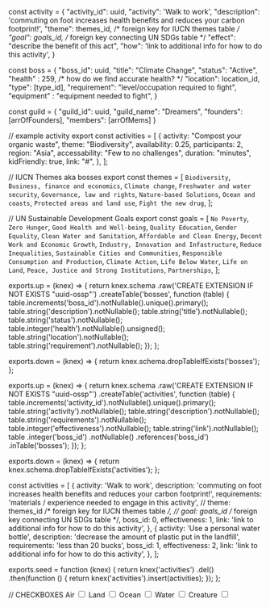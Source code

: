 const activity = {
  "activity_id": uuid,
  "activity": 'Walk to work',
  "description": 'commuting on foot increases health benefits and reduces your carbon footprint!',
  "theme": themes_id, /* foreign key for IUCN themes table */
  "goal": goals_id, /* foreign key connecting UN SDGs table */
  "effect": "describe the benefit of this act",
  "how": 'link to additional info for how to do this activity',
}

const boss = {
  "boss_id": uuid,
  "title": "Climate Change",
  "status": "Active",
  "health" : 259, /* how do we find accurate health? */
  "location": location_id,
  "type": [type_id],
  "requirement": "level/occupation required to fight",
  "equipment" : "equipment needed to fight",
}

const guild = {
  "guild_id": uuid,
  "guild_name": "Dreamers",
  "founders": [arrOfFounders],
  "members": [arrOfMems]
}

// example activity
export const activities = [
  {
    activity: "Compost your organic waste",
    theme: "Biodiversity",
    availability: 0.25,
    participants: 2,
    region: "Asia",
    accessability: "Few to no challenges",
    duration: "minutes",
    kidFriendly: true,
    link: "#",
  },
];

// IUCN Themes aka bosses
export const themes = [
  `Biodiversity`,
  `Business, finance and economics`,
  `Climate change`,
  `Freshwater and water security`,
  `Governance, law and rights`,
  `Nature-based Solutions`,
  `Ocean and coasts`,
  `Protected areas and land use`,
  `Fight the new drug`,
];

// UN Sustainable Development Goals
export const goals = [
  `No Poverty`,
  `Zero Hunger`,
  `Good Health and Well-being`,
  `Quality Education`,
  `Gender Equality`,
  `Clean Water and Sanitation`,
  `Affordable and Clean Energy`,
  `Decent Work and Economic Growth`,
  `Industry, Innovation and Infastructure`,
  `Reduce Inequalities`,
  `Sustainable Cities and Communities`,
  `Responsible Consumption and Production`,
  `Climate Action`,
  `Life Below Water`,
  `Life on Land`,
  `Peace, Justice and Strong Institutions`,
  `Partnerships`,
];


exports.up = (knex) => {
  return knex.schema
    .raw('CREATE EXTENSION IF NOT EXISTS "uuid-ossp"')
    .createTable('bosses', function (table) {
      table.increments('boss_id').notNullable().unique().primary();
      table.string('description').notNullable();
      table.string('title').notNullable();
      table.string('status').notNullable();
      table.integer('health').notNullable().unsigned();
      table.string('location').notNullable();
      table.string('requirement').notNullable();
    });
};

exports.down = (knex) => {
  return knex.schema.dropTableIfExists('bosses');
};


exports.up = (knex) => {
  return knex.schema
    .raw('CREATE EXTENSION IF NOT EXISTS "uuid-ossp"')
    .createTable('activities', function (table) {
      table.increments('activity_id').notNullable().unique().primary();
      table.string('activity').notNullable();
      table.string('description').notNullable();
      table.string('requirements').notNullable();
      table.integer('effectiveness').notNullable();
      table.string('link').notNullable();
      table
        .integer('boss_id')
        .notNullable()
        .references('boss_id')
        .inTable('bosses');
    });
};

exports.down = (knex) => {
  return knex.schema.dropTableIfExists('activities');
};


const activities = [
  {
    activity: 'Walk to work',
    description: 'commuting on foot increases health benefits and reduces your carbon footprint!',
    requirements: 'materials / experience needed to engage in this activity',
    // theme: themes_id /* foreign key for IUCN themes table */,
    // goal: goals_id /* foreign key connecting UN SDGs table */,
    boss_id: 0,
    effectiveness: 1,
    link: 'link to additional info for how to do this activity',
  },
  {
    activity: 'Use a personal water bottle',
    description: 'decrease the amount of plastic put in the landfill',
    requirements: 'less than 20 bucks',
    boss_id: 1,
    effectiveness: 2,
    link: 'link to additional info for how to do this activity',
  },
];

exports.seed = function (knex) {
  return knex('activities')
    .del()
    .then(function () {
      return knex('activities').insert(activities);
    });
};



// CHECKBOXES
<label htmlFor="Air">
    Air
    <input type="checkbox" name="Air" value={formValues.boss} onChange={handleChange} />
  </label>
  <label htmlFor="Land">
    Land
    <input
      type="checkbox"
      name="Land"
      value={formValues.boss}
      onChange={handleChange}
    />
  </label>
  <label htmlFor="Ocean">
    Ocean
    <input
      type="checkbox"
      name="Ocean"
      value={formValues.boss}
      onChange={handleChange}
    />
  </label>
  <label htmlFor="Water">
    Water
    <input
      type="checkbox"
      name="Water"
      value={formValues.boss}
      onChange={handleChange}
    />
  </label>
  <label htmlFor="Creature">
    Creature
    <input
      type="checkbox"
      name="Creature"
      value={formValues.boss}
      onChange={handleChange}
    />
</label>